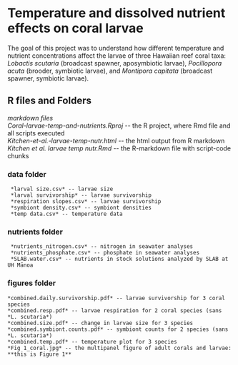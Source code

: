 # Temperature and dissolved nutrient effects on coral larvae
The goal of this project was to understand how different temperature and nutrient concentrations affect the larvae of three Hawaiian reef coral taxa: *Lobactis scutaria* (broadcast spawner, aposymbiotic larvae), *Pocillopora acuta* (brooder, symbiotic larvae), and *Montipora capitata* (broadcast spawner, symbiotic larvae).  

## R files and Folders  
  *markdown files*  
    *Coral-larvae-temp-and-nutrients.Rproj* -- the R project, where Rmd file and all scripts executed  
    *Kitchen-et-al.-larvae-temp-nutr.html*  -- the html output from R markdown  
    *Kitchen et al. larvae temp nutr.Rmd* -- the R-markdown file with script-code chunks  

  ### data folder   
     *larval size.csv* -- larvae size  
     *larval survivorship* -- larvae survivorship    
     *respiration slopes.csv* -- larvae survivorship   
     *symbiont density.csv* -- symbiont densities  
     *temp data.csv* -- temperature data  
       
   ### nutrients folder  
     *nutrients_nitrogen.csv* -- nitrogen in seawater analyses  
     *nutrients_phosphate.csv* -- phosphate in seawater analyses  
     *SLAB.water.csv* -- nutrients in stock solutions analyzed by SLAB at UH Mānoa  
    
  ### figures folder  
    *combined.daily.survivorship.pdf* -- larvae survivorship for 3 coral species  
    *combined.resp.pdf* -- larvae respiration for 2 coral species (sans *L. scutaria*)  
    *combined.size.pdf* -- change in larvae size for 3 species  
    *combined.symbiont.counts.pdf* -- symbiont counts for 2 species (sans *L. scutaria*)  
    *combined.temp.pdf* -- temperature plot for 3 species   
    *Fig 1_coral.jpg* -- the multipanel figure of adult corals and larvae: **this is Figure 1**  
    


